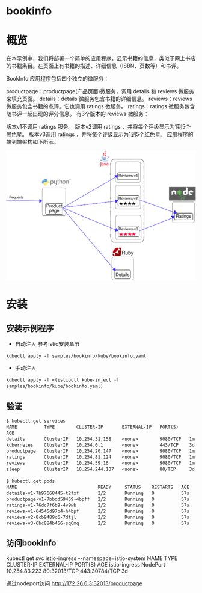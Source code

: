 # bookinfo

# 概览

在本示例中，我们将部署一个简单的应用程序，显示书籍的信息，类似于网上书店的书籍条目。在页面上有书籍的描述、详细信息（ISBN、页数等）和书评。

BookInfo 应用程序包括四个独立的微服务：

productpage：productpage(产品页面)微服务，调用 details 和 reviews 微服务来填充页面。
details：details 微服务包含书籍的详细信息。
reviews：reviews 微服务包含书籍的点评。它也调用 ratings 微服务。
ratings：ratings 微服务包含随书评一起出现的评分信息。
有3个版本的 reviews 微服务：

版本v1不调用 ratings 服务。
版本v2调用 ratings ，并将每个评级显示为1到5个黑色星。
版本v3调用 ratings ，并将每个评级显示为1到5个红色星。
应用程序的端到端架构如下所示。

![](noistio.svg)

# 安装

## 安装示例程序

- 自动注入 参考istio安装章节

```
kubectl apply -f samples/bookinfo/kube/bookinfo.yaml
```

- 手动注入

```
kubectl apply -f <(istioctl kube-inject -f samples/bookinfo/kube/bookinfo.yaml)
```

## 验证

```
$ kubectl get services
NAME          TYPE        CLUSTER-IP       EXTERNAL-IP   PORT(S)    AGE
details       ClusterIP   10.254.31.158    <none>        9080/TCP   1m
kubernetes    ClusterIP   10.254.0.1       <none>        443/TCP    3d
productpage   ClusterIP   10.254.20.147    <none>        9080/TCP   1m
ratings       ClusterIP   10.254.81.124    <none>        9080/TCP   1m
reviews       ClusterIP   10.254.59.16     <none>        9080/TCP   1m
sleep         ClusterIP   10.254.244.107   <none>        80/TCP     3d

$ kubectl get pods
NAME                              READY     STATUS    RESTARTS   AGE
details-v1-7b97668445-t2fxf       2/2       Running   0          57s
productpage-v1-7bbdd59459-4bpff   2/2       Running   0          57s
ratings-v1-76dc7f6b9-4v9wb        2/2       Running   0          57s
reviews-v1-64545d97b4-h4bpf       2/2       Running   0          57s
reviews-v2-8cb9489c6-7dtjl        2/2       Running   0          57s
reviews-v3-6bc884b456-sq6mq       2/2       Running   0          57s
```

## 访问bookinfo

kubectl get svc istio-ingress --namespace=istio-system
NAME            TYPE       CLUSTER-IP      EXTERNAL-IP   PORT(S)                      AGE
istio-ingress   NodePort   10.254.83.223   <none>        80:32013/TCP,443:30784/TCP   3d

通过nodeport访问
http://172.26.6.3:32013/productpage
